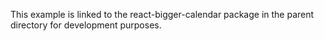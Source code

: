 This example is linked to the react-bigger-calendar package in the parent directory for development purposes.
